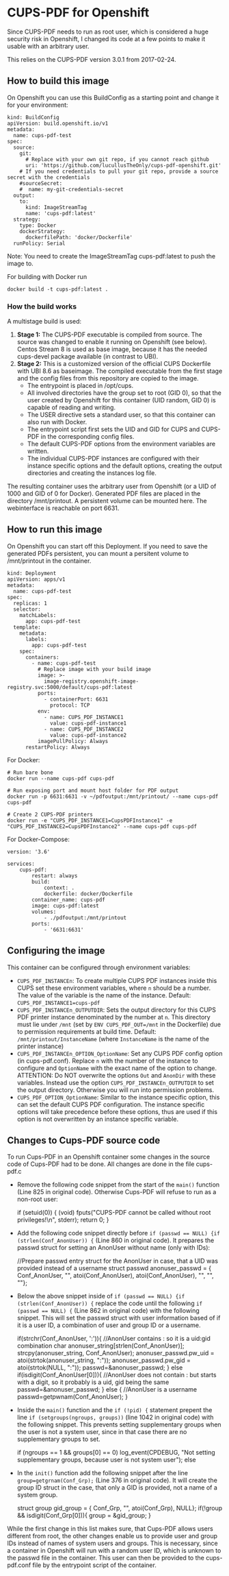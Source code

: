 # CUPS-PDF for Openshift

Since CUPS-PDF needs to run as root user, which is considered a huge security risk in Openshift, I changed its code at a few points to make it usable with an arbitrary user.

This relies on the CUPS-PDF version 3.0.1 from 2017-02-24.

## How to build this image
On Openshift you can use this BuildConfig as a starting point and change it for your environment:

```
kind: BuildConfig
apiVersion: build.openshift.io/v1
metadata:
  name: cups-pdf-test
spec:
  source:
    git:
	  # Replace with your own git repo, if you cannot reach github
      uri: 'https://github.com/lucullusTheOnly/cups-pdf-openshift.git'
	# If you need credentials to pull your git repo, provide a source secret with the credentials
    #sourceSecret:
    #  name: my-git-credentials-secret
  output:
    to:
      kind: ImageStreamTag
      name: 'cups-pdf:latest'
  strategy:
    type: Docker
    dockerStrategy:
      dockerfilePath: 'docker/Dockerfile'
  runPolicy: Serial
```

Note: You need to create the ImageStreamTag cups-pdf:latest to push the image to.

For building with Docker run

```
docker build -t cups-pdf:latest .
```

### How the build works

A multistage build is used:

1. **Stage 1:** The CUPS-PDF executable is compiled from source. The source was changed to enable it running on Openshift (see below). Centos Stream 8 is used as base image, because it has the needed cups-devel package available (in contrast to UBI).
2. **Stage 2:** This is a customized version of the official CUPS Dockerfile with UBI 8.6 as baseimage. The compiled executable from the first stage and the config files from this repository are copied to the image.
    - The entrypoint is placed in /opt/cups.
    - All involved directories have the group set to root (GID 0), so that the user created by Openshift for this container (UID random, GID 0) is capable of reading and writing.
    - The USER directive sets a standard user, so that this container can also run with Docker.
    - The entrypoint script first sets the UID and GID for CUPS and CUPS-PDF in the corresponding config files.
	- The default CUPS-PDF options from the environment variables are written.
	- The individual CUPS-PDF instances are configured with their instance specific options and the default options, creating the output directories and creating the instances log file.

The resulting container uses the arbitrary user from Openshift (or a UID of 1000 and GID of 0 for Docker). Generated PDF files are placed in the
directory /mnt/printout. A persistent volume can be mounted here. The webinterface is reachable
on port 6631.

## How to run this image
On Openshift you can start off this Deployment. If you need to save the generated PDFs persistent, you can mount a persitent volume to /mnt/printout in the container.

```
kind: Deployment
apiVersion: apps/v1
metadata:
  name: cups-pdf-test
spec:
  replicas: 1
  selector:
    matchLabels:
      app: cups-pdf-test
  template:
    metadata:
      labels:
        app: cups-pdf-test
    spec:
      containers:
        - name: cups-pdf-test
		  # Replace image with your build image
          image: >-
		    image-registry.openshift-image-registry.svc:5000/default/cups-pdf:latest
          ports:
            - containerPort: 6631
              protocol: TCP
          env:
            - name: CUPS_PDF_INSTANCE1
              value: cups-pdf-instance1
            - name: CUPS_PDF_INSTANCE2
              value: cups-pdf-instance2
          imagePullPolicy: Always
      restartPolicy: Always
```

For Docker:

```
# Run bare bone
docker run --name cups-pdf cups-pdf

# Run exposing port and mount host folder for PDF output
docker run -p 6631:6631 -v ~/pdfoutput:/mnt/printout/ --name cups-pdf cups-pdf

# Create 2 CUPS-PDF printers
docker run -e "CUPS_PDF_INSTANCE1=CupsPDFInstance1" -e "CUPS_PDF_INSTANCE2=CupsPDFInstance2" --name cups-pdf cups-pdf
```

For Docker-Compose:

```
version: '3.6'

services:
    cups-pdf:
        restart: always
        build:
            context: .
            dockerfile: docker/Dockerfile
        container_name: cups-pdf
        image: cups-pdf:latest
        volumes:
            - ./pdfoutput:/mnt/printout
        ports:
            - '6631:6631'
```

## Configuring the image
This container can be configured through environment variables:

- `CUPS_PDF_INSTANCEn`: To create multiple CUPS PDF instances inside this CUPS set these environment variables, where `n` should be a number. The value of the variable is the name of the instance. Default: `CUPS_PDF_INSTANCE1=cups-pdf`
- `CUPS_PDF_INSTANCEn_OUTPUTDIR`: Sets the output directory for this CUPS PDF printer instance denominated by the number at `n`. This directory must lie under `/mnt` (set by `ENV CUPS_PDF_OUT=/mnt` in the Dockerfile) due to permission requirements at build time.
Default: `/mnt/printout/InstanceName` (where `InstanceName` is the name of the printer instance)
- `CUPS_PDF_INSTANCEn_OPTION_OptionName`: Set any CUPS PDF config option (in cups-pdf.conf). Replace `n` with the number of the instance to configure and `OptionName` with the exact name of the option to change. ATTENTION: Do NOT overwrite the options `Out` and `AnonDir` with these variables. Instead use the option `CUPS_PDF_INSTANCEn_OUTPUTDIR` to set the output directory. Otherwise you will run into permission problems.
- `CUPS_PDF_OPTION_OptionName`: Similar to the instance specific option, this can set the default CUPS PDF configuration. The instance specific options will take precedence before these options, thus are used if this option is not overwritten by an instance specific variable.

## Changes to Cups-PDF source code

To run Cups-PDF in an Openshift container some changes in the source code of Cups-PDF had to be done. All changes are done in the file cups-pdf.c

- Remove the following code snippet from the start of the `main()` function (Line 825 in original code). Otherwise Cups-PDF will refuse to run as a non-root user:

    if (setuid(0)) {
      (void) fputs("CUPS-PDF cannot be called without root privileges!\n", stderr);
      return 0;
    }

- Add the following code snippet directly before `if (passwd == NULL) {if (strlen(Conf_AnonUser)) {` (Line 860 in original code). It prepares the passwd struct for setting an AnonUser without name (only with IDs):

    //Prepare passwd entry struct for the AnonUser in case, that a UID was provided instead of a username
    struct passwd anonuser_passwd = {
      Conf_AnonUser,
      "",
      atoi(Conf_AnonUser),
      atoi(Conf_AnonUser),
      "",
      "",
      ""};

- Below the above snippet inside of `if (passwd == NULL) {if (strlen(Conf_AnonUser)) {` replace the code until the following `if (passwd == NULL) {` (Line 862 in original code) with the following snippet. This will set the passwd struct with user information based of if it is a user ID, a combination of user and group ID or a username.

    if(strchr(Conf_AnonUser, ':')){
      //AnonUser contains : so it is a uid:gid combination
      char anonuser_string[strlen(Conf_AnonUser)];
      strcpy(anonuser_string, Conf_AnonUser);
      anonuser_passwd.pw_uid = atoi(strtok(anonuser_string, ":"));
      anonuser_passwd.pw_gid = atoi(strtok(NULL, ":"));
      passwd=&anonuser_passwd;
    } else if(isdigit(Conf_AnonUser[0])){
      //AnonUser does not contain : but starts with a digit, so it probably is a uid, gid being the same
      passwd=&anonuser_passwd;
    } else {
      //AnonUser is a username
      passwd=getpwnam(Conf_AnonUser);
    }

- Inside the `main()` function and the `if (!pid) {` statement prepent the line `if (setgroups(ngroups, groups))` (line 1042 in original code) with the following snippet. This prevents setting supplementary groups when the user is not a system user, since in that case there are no supplementary groups to set.

    if (ngroups == 1 && groups[0] == 0)
      log_event(CPDEBUG, "Not setting supplementary groups, because user is not system user");
    else

- In the `init()` function add the following snippet after the line `group=getgrnam(Conf_Grp);` (Line 376 in original code). It will create the group ID struct in the case, that only a GID is provided, not a name of a system group.

    struct group gid_group = {
      Conf_Grp,
      "",
      atoi(Conf_Grp),
      NULL};
    if(!group && isdigit(Conf_Grp[0])){
      group = &gid_group;
    }

While the first change in this list makes sure, that Cups-PDF allows users different from root, the other changes enable us to provide user and group IDs instead of names of system users and groups. This is necessary, since a container in Openshift will run with a random user ID, which is unknown to the passwd file in the container. This user can then be provided to the cups-pdf.conf file by the entrypoint script of the container.
